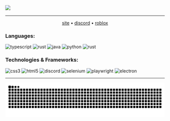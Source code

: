 <img src="https://i.postimg.cc/SR8Zgrzt/apostel1337.png">

---
<p align="center">
  <a href="https://soon.tm">site</a> • 
  <a href="https://discord.gg/gF6v7Bcrqd">discord</a> • 
  <a href="https://roblox.com">roblox</a>
</p>

### Languages:

<p align="left">
  
![typescript](https://img.shields.io/badge/cplusplus-black?style=flat-square&logo=cplusplus)
![rust](https://img.shields.io/badge/csharp-black?style=flat-square&logo=c#)
![java](https://custom-icon-badges.herokuapp.com/badge/js-black.svg?logo=js&logoColor=white&style=flat-square)
![python](https://img.shields.io/badge/python-black?style=flat-square&logo=python)
![rust](https://img.shields.io/badge/rust-black?style=flat-square&logo=rust)
</p>

### Technologies & Frameworks:

<p align="left">
  
![css3](https://img.shields.io/badge/css-black?style=flat-square&logo=css&logoColor=1572B6)
![html5](https://img.shields.io/badge/html5-black?style=flat-square&logo=html5)
![discord](https://img.shields.io/badge/discord.js-black?style=flat-square&logo=discord)
![selenium](https://img.shields.io/badge/selenium-black?style=flat-square&logo=selenium)
![playwright](https://custom-icon-badges.herokuapp.com/badge/playwright-black.svg?logo=playwright&logoColor=white&style=flat-square)
![electron](https://img.shields.io/badge/electron-black?style=flat-square&logo=electron)
</p>

---

![github contribution grid snake animation](https://raw.githubusercontent.com/0-don/0-don/output/github-contribution-grid-snake-dark.svg)
